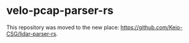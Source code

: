 # velo-pcap-parser-rs

This repository was moved to the new place: https://github.com/Keio-CSG/lidar-parser-rs.

